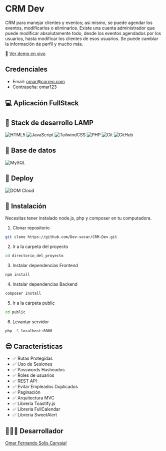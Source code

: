# CRM Dev
CRM para manejar clientes y eventos; asi mismo, se puede agendar los eventos, modificarlos o eliminarlos. Existe una cuenta administrador que puede modificar absolutamente todo, desde los eventos agendados por los usuarios, hasta modificar los clientes de esos usuarios. Se puede cambiar la información de perfil y mucho más.

🔗 [Ver demo en vivo](https://devomar-crmdev.x10.bz/)

## Credenciales
- Email: omar@correo.com
- Contraseña: omar123

## 💻 Aplicación FullStack

## 🧰 Stack de desarrollo LAMP
![HTML5](https://img.shields.io/badge/HTML5-E34F26?style=for-the-badge&logo=html5&logoColor=white)
![JavaScript](https://img.shields.io/badge/JavaScript-F7DF1E?style=for-the-badge&logo=javascript&logoColor=black)
![TailwindCSS](https://img.shields.io/badge/TailwindCSS-06B6D4?style=for-the-badge&logo=tailwindcss&logoColor=white)
![PHP](https://img.shields.io/badge/PHP-777BB4?style=for-the-badge&logo=php&logoColor=white)
![Git](https://img.shields.io/badge/Git-F05032?style=for-the-badge&logo=git&logoColor=white)
![GitHub](https://img.shields.io/badge/GitHub-181717?style=for-the-badge&logo=github&logoColor=white)

##  💾 Base de datos
![MySQL](https://img.shields.io/badge/MySQL-00758F?style=for-the-badge&logo=mysql&logoColor=white)

## 🚀 Deploy
![DOM Cloud](https://img.shields.io/badge/DOM%20Cloud-0052CC?style=for-the-badge&logo=cloudflare&logoColor=white)

##  📲 Instalación
Necesitas tener instalado node.js, php y composer en tu computadora.
1. Clonar repositorio
```bash
git clone https://github.com/Dev-socar/CRM-Dev.git
```
2. Ir a la carpeta del proyecto
```bash
cd directorio_del_proyecto
```
3. Instalar dependencias Frontend
```bash
npm install
```
4. Instalar dependencias Backend
```bash
composer install
```
5. Ir a la carpeta public
```bash
cd public
```
6. Levantar servidor
```bash
php -S localhost:8000
```
## 😎 Características

- ✅ Rutas Protegidas
- ✅ Uso de Sesiones
- ✅ Passwords Hasheados
- ✅ Roles de usuarios
- ✅ REST API
- ✅ Evitar Empleados Duplicados
- ✅ Paginación
- ✅ Arquitectura MVC
- ✅ Libreria Toastify.js
- ✅ Libreria FullCalendar
- ✅ Libreria SweetAlert

## 🧑🏽‍💻 Desarrollador

[Omar Fernando Solís Carvajal](https://portfolio-omar-solis.vercel.app/)
